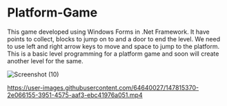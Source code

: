 # Platform-Game
This game developed using Windows Forms in .Net Framework. It have points to collect, blocks to jump on to and a door to end the level. 
We need to use left and right arrow keys to move and space to jump to the platform. This is a basic level programming for a platform game and soon will create another level for the same.

![Screenshot (10)](https://user-images.githubusercontent.com/64640027/147814501-10918a25-4a5c-411b-95f7-14cf80bfc02f.png)


https://user-images.githubusercontent.com/64640027/147815370-2e066155-3951-4575-aaf3-ebc41976a051.mp4

